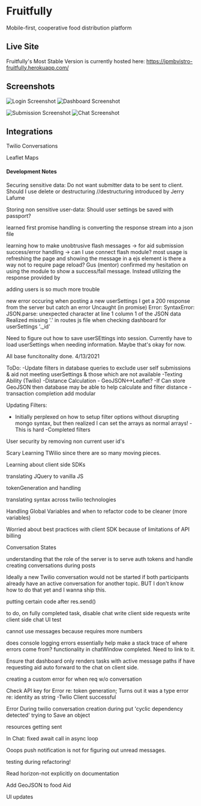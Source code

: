 # Fruitfully

Mobile-first, cooperative food distribution platform

## Live Site

Fruitfully's Most Stable Version is currently hosted here: https://jpmbvistro-fruitfully.herokuapp.com/

## Screenshots

![Login Screenshot](screenshot/login.png) ![Dashboard Screenshot](screenshot/screenshot1.png)

![Submission Screenshot](screenshot/screenshot2.png) ![Chat Screenshot](screenshot/screenshot3.png)

## Integrations

Twilio Conversations

Leaflet Maps


#### Development Notes

Securing sensitive data:
Do not want submitter data to be sent to client. Should I use delete or destructuring //destructuring introduced by Jerry Lafume

Storing non sensitive user-data:
Should user settings be saved with passport?

learned first promise handling is converting the response stream into a json file

learning how to make unobtrusive flash messages -> for aid submission success/error handling
-> can I use connect flash module?
most usage is refreshing the page and showing the message in a ejs element
is there a way not to require page reload?
Gus (mentor)
confirmed my hesitation on using the module to show a success/fail message. Instead utilizing the response provided by


adding users is so much more trouble

new error occuring when posting a new userSettings
I get a 200 response from the server but catch an error
Uncaught (in promise) Error: SyntaxError: JSON.parse: unexpected character at line 1 column 1 of the JSON data
Realized missing '.' in routes js file when checking dashboard for userSettings '._id'


Need to figure out how to save userSEttings into session. Currently have to load userSettings when needing information. Maybe that's okay for now.

All base funcitonality done. 4/13/2021

ToDo:
  -Update filters in database queries to exclude user self submissions & aid not meeting userSettings & those which are not available
  -Texting Ability (Twilio)
  -Distance Calculation - GeoJSON<->Leaflet?
    -If Can store GeoJSON then database may be able to help calculate and filter distance
  -transaction completion
  add modular

Updating Filters:
  - Initially perplexed on how to setup filter options without disrupting mongo syntax, but then realized I can set the arrays as normal arrays!
  -This is hard
  -Completed filters

User security by removing non current user id's



Scary Learning TWilio since there are so many moving pieces.

Learning about client side SDKs

translating JQuery to vanilla JS

tokenGeneration and handling

translating syntax across twilio technologies

Handling Global Variables and when to refactor code to be cleaner (more variables)


Worried about best practices with client SDK because of limitations of API billing

Conversation States

understanding that the role of the server is to serve auth tokens and handle creating conversations during posts

Ideally a new Twilio conversation would not be started if both participants already have an active conversation for another topic. BUT I don't know how to do that yet and I wanna ship this.

putting certain code after res.send()

to do, on fully completed task, disable chat
write client side requests
write client side chat UI
test

cannot use messages because requires more numbers

does console logging errors essentially help make a stack trace of where errors come from?
functionality in chatWindow completed. Need to link to it.

Ensure that dashboard only renders tasks with active message paths if
have requesting aid auto forward to the chat on client side.

creating a custom error for when req w/o conversation

Check API key for Error re: token generation; Turns out it was a type error re: identity as string
-Twlio Client successful

Error During twilio conversation creation during put 'cyclic dependency detected'
trying to Save an object

resources getting sent

In Chat: fixed await call in async loop

Ooops push notification is not for figuring out unread messages.

testing during refactoring!

Read horizon-not explicitly on documentation

Add GeoJSON to food Aid


UI updates
